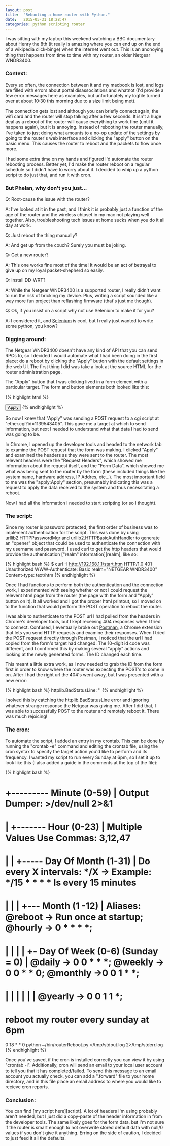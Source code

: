 ```yaml
---
layout: post
title:  "Rebooting a home router with Python."
date:   2015-05-31 18:28:47
categories: python scripting router
---
```

 I was sitting with my laptop this weekend watching a BBC documentary about Henry the 8th (it really is amazing where you can end up on the end of a wikipedia click-binge) when the internet went out. This is an anonoying thing that happens from time to time with my router, an older Netgear WNDR3400.


<h3> Context: </h3>

Every so often, the connection between it and my macbook is lost, and logs are filled with errors about portal disassociations and whatnot (I'd 
provide a few error messages here as examples, but unfortunately my logfile turned over at about 10:30 this morning due to a size limit being met).

The connection gets lost and although you can briefly connect again, the wifi card and the router will stop talking after a few seconds.
It isn't a huge deal as a reboot of the router will cause everything to work fine (until it happens again), but it is annoying. Instead of
rebooting the router manually, I've taken to just doing what amounts to a no-op update of the settings by going to the router's web interface and clicking the "apply" button on the basic menu. This causes the router to reboot and the packets to flow once more.

I had some extra time on my hands and figured I'd automate the router rebooting process. Better yet, I'd make the router reboot on a 
regular schedule so I didn't have to worry about it. I decided to whip up a python script to do just that, and run it with cron.

<h3>But Phelan, why don't you just...</h3>

Q: Root-cause the issue with the router?

A: I've looked at it in the past, and I think it is probably just a function of the age of the router and the wireless chipset in my mac not playing well together. Also, troubleshooting tech issues at home sucks when you do it all day at work.

Q: Just reboot the thing manually?

A: And get up from the couch? Surely you must be joking. 

Q: Get a new router?

A: This one works fine most of the time! It would be an act of betrayal to give up on my loyal packet-shepherd so easily. 

Q: Install DD-WRT?

A: While the Netgear WNDR3400 is a supported router, I really didn't want to run the risk of bricking my device. Plus, writing a script sounded
like a way more fun project than reflashing firmware (that's just me though).

Q: Ok, if you insist on a script why not use Selenium to make it for you? 

A: I considered it, and [Selenium][selenium] is cool, but I really just wanted to write some python, you know?

<h3>Digging around:</h3>

The Netgear WNDR3400 doesn't have any kind of API that you can send RPCs to, so I decided I would automate what I had been doing in the first place: do a reboot by clicking the "Apply" button with the default settings in the web UI. The first thing I did was take a look at the source HTML for the router administration page.

The "Apply" button that I was clicking lived in a form element with a particular target. The form and button elements both looked like this:

{% highlight html %}
<form name="formname" method="POST" action="ether.cgi?id=1139543405" target="_parent"> 
<input type="SUBMIT" name="apply" value=Apply onClick="return checkData()">
{% endhighlight %}

So now I knew that "Apply" was sending a POST request to a cgi script at "ether.cgi?id=1139543405". This gave me a target at which to send
information, but next I needed to understand what that data I had to send was going to be.

In Chrome, I opened up the developer tools and headed to the network tab to examine the POST request that the form was making. I clicked
"Apply" and examined the headers as they were sent to the router. The most relevent headers were the "Request Headers", which showed me information
about the request itself, and the "Form Data", which showed me what was being sent to the router by the form (these included things
like the system name, hardware address, IP Addres, etc...). The most important field to me was the "apply:Apply" section, presumably
indicating this was a request to apply the data received to the system and thus necessitating a reboot.

Now I had all the information I needed to start scripting (or so I thought).

<h3>The script:</h3>
Since my router is password protected, the first order of business was to implement authentication for the script. This was done by using 
urllib2.HTTPPasswordMgr and urllib2.HTTPBasicAuthHandler to generate an "opener" object that could be used to authenticate the connection
with my username and password. I used curl to get the http headers that would provide the authentication ["realm" information][realm], like so:

{% highlight bash %}
$ curl -I http://192.168.1.1/start.htm
HTTP/1.0 401 Unauthorized
WWW-Authenticate: Basic realm="NETGEAR WNDR3400"
Content-type: text/htm
{% endhighlight %}

Once I had functions to perform both the authentication and the connection work, I experimented with seeing whether or not I could request the
relevent html page from the router (the page with the form and "Apply" button on it). It all worked and I got the proper html printout, so I moved on to the function that would perform the POST operation to reboot the router.

I was able to authenticate to the POST url I had pulled from the headers in Chrome's developer tools, but I kept receiving 404 responses when I
tried to connect. Confused, I eventually broke out [Postman][postman], a Chrome extension that lets you send HTTP requests and examine their
responses. When I tried the POST request directly through Postman, I noticed that the url I had copied from the form's
target had changed. The 10-digit id code was different, and I confirmed this by making several "apply" actions and looking at the newly 
generated forms. The ID changed each time. 

This meant a little extra work, as I now needed to grab the ID from the form first in order to know where the router was expecting the POST's
to come in on. After I had the right url the 404's went away, but I was presented with a new error: 

{% highlight bash %}
httplib.BadStatusLine: ''
{% endhighlight %}

I solved this by catching the httplib.BadStatusLine error and ignoring whatever strange response the Netgear was giving me. After I did that, I was
able to successfully POST to the router and remotely reboot it. There was much rejoicing!

<h3>The cron:</h3>
To automate the script, I added an entry in my crontab. This can be done by running the "crontab -e" command and editing the crontab file, using the cron syntax to specify the target action you'd like to perform and its frequency. I wanted my script to run every Sunday at 6pm, so I set
it up to look like this (I also added a guide in the comments at the top of the file): 

{% highlight bash %}
# +--------- Minute (0-59)                    | Output Dumper: >/dev/null 2>&1
# | +------- Hour (0-23)                      | Multiple Values Use Commas: 3,12,47
# | | +----- Day Of Month (1-31)              | Do every X intervals: */X  -> Example: */15 * * * *  Is every 15 minutes
# | | | +--- Month (1 -12)                    | Aliases: @reboot -> Run once at startup; @hourly -> 0 * * * *;
# | | | | +- Day Of Week (0-6) (Sunday = 0)   | @daily -> 0 0 * * *; @weekly -> 0 0 * * 0; @monthly ->0 0 1 * *;
# | | | | |                                   | @yearly -> 0 0 1 1 *;

# reboot my router every sunday at 6pm
0 18 * * 0 python ~/bin/routerReboot.py >/tmp/stdout.log 2>/tmp/stderr.log
{% endhighlight %}

Once you've saved, if the cron is installed correctly you can view it by using "crontab -l". Additionally, cron will send an email to your local user account to tell you that it has completed/failed. To send this message to an email account you actually check, you can add a ".forward" file to your home directory, and in this file place an email address to where you would like to recieve cron reports.

<h3>Conclusion:</h3>
You can find [my script here][script]. A lot of headers I'm using probably aren't needed, but I just did a copy-paste of the header information in from the developer tools. The same likely goes for the form data, but I'm not sure if the router is smart enough to not overwrite stored default data with null/0 values if you don't give it anything. Erring on the side of caution, I decided to just feed it all the defaults. 


[selenium]: http://www.seleniumhq.org/
[realm]:    http://tools.ietf.org/html/rfc2617#page-3
[postman]:  https://chrome.google.com/webstore/detail/postman-rest-client/fdmmgilgnpjigdojojpjoooidkmcomcm?hl=en
[script]:   https://github.com/the-hobbes/router_reboot/blob/master/routerReboot.py
